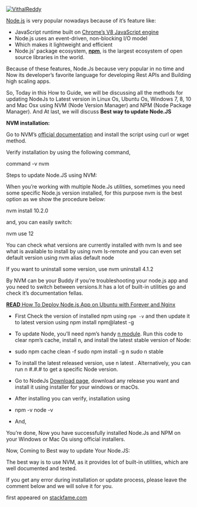 [![VithalReddy](https://miro.medium.com/fit/c/96/96/1*GlQSX_dAtVf7agV94PlmgA.jpeg)](https://medium.com/@vithalreddy?source=post_page-----105749e90040--------------------------------)

[Node.js](https://stackfame.com/nodejs) is very popular nowadays because of it’s feature like:

-   JavaScript runtime built on [Chrome’s V8 JavaScript engine](https://developers.google.com/v8/)
-   Node.js uses an event-driven, non-blocking I/O model
-   Which makes it lightweight and efficient
-   Node.js’ package ecosystem, [**npm**](https://stackfame.com/npm), is the largest ecosystem of open source libraries in the world.

Because of these features, Node.Js because very popular in no time and Now its developer’s favorite language for developing Rest APIs and Building high scaling apps.

So, Today in this How to Guide, we will be discussing all the methods for updating NodeJs to Latest version in Linux Os, Ubuntu Os, Windows 7, 8, 10 and Mac Osx using NVM (Node Version Manager) and NPM (Node Package Manager). And At last, we will discuss **Best way to update Node.JS**

**NVM installation:**

Go to NVM’s [official documentation](https://github.com/creationix/nvm/blob/master/README.md) and install the script using curl or wget method.

Verify installation by using the following command,

command -v nvm

Steps to update Node.JS using NVM:

When you’re working with multiple Node.Js utilities, sometimes you need some specific Node.js version installed, for this purpose nvm is the best option as we show the procedure below:

nvm install 10.2.0

and, you can easily switch:

nvm use 12

You can check what versions are currently installed with nvm ls and see what is available to install by using nvm ls-remote and you can even set default version using nvm alias default node

If you want to uninstall some version, use nvm uninstall 4.1.2

By NVM can be your Buddy if you’re troubleshooting your node.js app and you need to switch between versions.It has a lot of built-in utilities go and check it’s documentation fellas.

[**READ** How To Deploy Node.js App on Ubuntu with Forever and Nginx](https://stackfame.com/deploy-nodejs-app-on-ubuntu-with-forever-and-nginx)

-   First Check the version of installed npm using `npm -v` and then update it to latest version using npm install npm@latest -g
-   To update Node, you’ll need npm’s handy [n module](https://www.npmjs.com/package/n). Run this code to clear npm’s cache, install n, and install the latest stable version of Node:
-   sudo npm cache clean -f sudo npm install -g n sudo n stable
-   To install the latest released version, use n latest . Alternatively, you can run n #.#.# to get a specific Node version.

-   Go to NodeJs [Download page](https://nodejs.org/en/download/), download any release you want and install it using installer for your windows or macOs.
-   After installing you can verify, installation using
-   npm -v node -v
-   And,

You’re done, Now you have successfully installed Node.Js and NPM on your Windows or Mac Os uisng official installers.

Now, Coming to Best way to update Your Node.JS:

The best way is to use NVM, as it provides lot of built-in utilities, which are well documented and tested.

If you get any error during installation or update process, please leave the comment below and we will solve it for you.

first appeared on [stackfame.com](https://stackfame.com/update-node-js-latest-version)